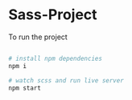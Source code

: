 # Sass-Project

To run the project

```sh

# install npm dependencies
npm i

# watch scss and run live server
npm start

```
